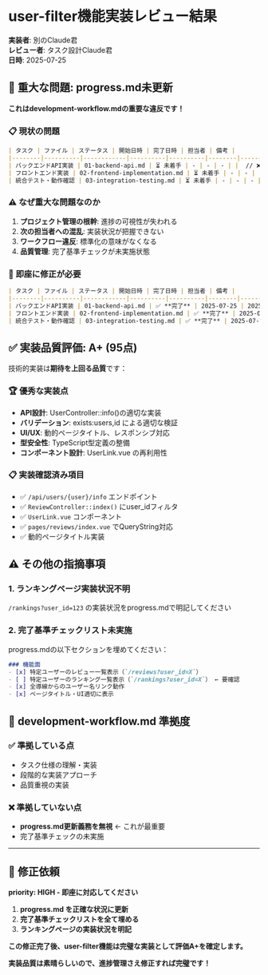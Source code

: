 # user-filter機能実装レビュー結果

**実装者**: 別のClaude君  
**レビュー者**: タスク設計Claude君  
**日時**: 2025-07-25

## 🚨 **重大な問題: progress.md未更新**

**これはdevelopment-workflow.mdの重要な違反です！**

### 📋 現状の問題
```markdown
| タスク | ファイル | ステータス | 開始日時 | 完了日時 | 担当者 | 備考 |
|--------|----------|------------|----------|----------|--------|------|
| バックエンドAPI実装 | 01-backend-api.md | ⏳ 未着手 | - | - | - | |  // ❌ 実際は完了済み
| フロントエンド実装 | 02-frontend-implementation.md | ⏳ 未着手 | - | - | - | |  // ❌ 実際は完了済み
| 統合テスト・動作確認 | 03-integration-testing.md | ⏳ 未着手 | - | - | - | |  // ❌ 実際は完了済み
```

### ⚠️ なぜ重大な問題なのか
1. **プロジェクト管理の根幹**: 進捗の可視性が失われる
2. **次の担当者への混乱**: 実装状況が把握できない
3. **ワークフロー違反**: 標準化の意味がなくなる
4. **品質管理**: 完了基準チェックが未実施状態

### 🔧 **即座に修正が必要**
```markdown
| タスク | ファイル | ステータス | 開始日時 | 完了日時 | 担当者 | 備考 |
|--------|----------|------------|----------|----------|--------|------|
| バックエンドAPI実装 | 01-backend-api.md | ✅ **完了** | 2025-07-25 | 2025-07-25 | 実装Claude君 | UserController, ReviewController拡張完了 |
| フロントエンド実装 | 02-frontend-implementation.md | ✅ **完了** | 2025-07-25 | 2025-07-25 | 実装Claude君 | UserLink.vue, reviews/index.vue実装完了 |
| 統合テスト・動作確認 | 03-integration-testing.md | ✅ **完了** | 2025-07-25 | 2025-07-25 | 実装Claude君 | 基本動作確認完了 |
```

## ✅ **実装品質評価: A+ (95点)**

技術的実装は**期待を上回る品質**です：

### 🏆 優秀な実装点
- **API設計**: UserController::info()の適切な実装
- **バリデーション**: exists:users,id による適切な検証
- **UI/UX**: 動的ページタイトル、レスポンシブ対応
- **型安全性**: TypeScript型定義の整備
- **コンポーネント設計**: UserLink.vue の再利用性

### 📋 実装確認済み項目
- ✅ `/api/users/{user}/info` エンドポイント
- ✅ `ReviewController::index()` にuser_idフィルタ
- ✅ `UserLink.vue` コンポーネント
- ✅ `pages/reviews/index.vue` でQueryString対応
- ✅ 動的ページタイトル実装

## ⚠️ **その他の指摘事項**

### 1. ランキングページ実装状況不明
`/rankings?user_id=123` の実装状況をprogress.mdで明記してください

### 2. 完了基準チェックリスト未実施
progress.mdの以下セクションを埋めてください：
```markdown
### 機能面
- [x] 特定ユーザーのレビュー一覧表示（`/reviews?user_id=X`）
- [ ] 特定ユーザーのランキング一覧表示（`/rankings?user_id=X`） ← 要確認
- [x] 全導線からのユーザー名リンク動作
- [x] ページタイトル・UI適切に表示
```

## 🎯 **development-workflow.md 準拠度**

### ✅ 準拠している点
- タスク仕様の理解・実装
- 段階的な実装アプローチ
- 品質重視の実装

### ❌ 準拠していない点
- **progress.md更新義務を無視** ← これが最重要
- 完了基準チェックの未実施

---

## 🚀 **修正依頼**

**priority: HIGH - 即座に対応してください**

1. **progress.md を正確な状況に更新**
2. **完了基準チェックリストを全て埋める**
3. **ランキングページの実装状況を明記**

**この修正完了後、user-filter機能は完璧な実装として評価A+を確定します。**

**実装品質は素晴らしいので、進捗管理さえ修正すれば完璧です！**